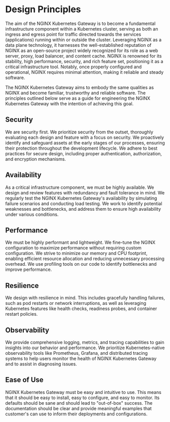 # Design Principles

The aim of the NGINX Kubernetes Gateway is to become a fundamental infrastructure component within a Kubernetes cluster,
serving as both an ingress and egress point for traffic directed towards the services (applications) running within or
outside the cluster. Leveraging NGINX as a data plane technology, it harnesses the well-established reputation of NGINX
as an open-source project widely recognized for its role as a web server, proxy, load balancer, and content cache. NGINX
is renowned for its stability, high performance, security, and rich feature set, positioning it as a critical
infrastructure tool. Notably, once properly configured and operational, NGINX requires minimal attention, making it
reliable and steady software.

The NGINX Kubernetes Gateway aims to embody the same qualities as NGINX and become familiar, trustworthy and reliable
software. The principles outlined below serve as a guide for engineering the NGINX Kubernetes Gateway with the intention
of achieving this goal.

## Security

We are security first. We prioritize security from the outset, thoroughly evaluating each design and feature with a
focus on security. We proactively identify and safeguard assets at the early stages of our processes, ensuring their
protection throughout the development lifecycle. We adhere to best practices for secure design, including proper
authentication, authorization, and encryption mechanisms.

## Availability

As a critical infrastructure component, we must be highly available. We design and review features with redundancy and
fault tolerance in mind. We regularly test the NGINX Kubernetes Gateway's availability by simulating failure scenarios
and conducting load testing. We work to identify potential weaknesses and bottlenecks, and address them to ensure high
availability under various conditions.

## Performance

We must be highly performant and lightweight. We fine-tune the NGINX configuration to maximize performance without
requiring custom configuration. We strive to minimize our memory and CPU footprint, enabling efficient resource
allocation and reducing unnecessary processing overhead. We use profiling tools on our code to identify bottlenecks and
improve performance.

## Resilience

We design with resilience in mind. This includes gracefully handling failures, such as pod restarts or network
interruptions, as well as leveraging Kubernetes features like health checks, readiness probes, and container restart
policies.

## Observability

We provide comprehensive logging, metrics, and tracing capabilities to gain insights into our behavior and performance.
We prioritize Kubernetes-native observability tools like Prometheus, Grafana, and distributed tracing systems to help
users monitor the health of NGINX Kubernetes Gateway and to assist in diagnosing issues.

## Ease of Use

NGINX Kubernetes Gateway must be easy and intuitive to use. This means that it should be easy to install, easy to
configure, and easy to monitor. Its defaults should be sane and should lead to "out-of-box" success. The documentation
should be clear and provide meaningful examples that customer's can use to inform their deployments and configurations. 
